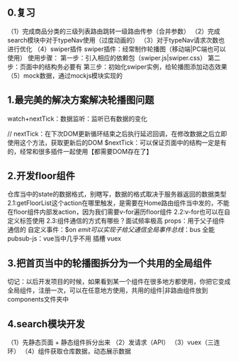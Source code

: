 ## 0.复习
（1）完成商品分类的三级列表路由跳转一级路由传参（合并参数）
（2）完成search模块中对于typeNav使用（过度动画的）
（3）对于typeNav请求次数也进行优化
（4）swiper插件
swiper插件：经常制作轮播图（移动端|PC端也可以使用）
使用步骤：
第一步：引入相应的依赖包（swiper.js|swiper.css）
第二步：页面中的结构务必要有
第三步：初始化swiper实例，给轮播图添加动态效果
（5）mock数据，通过mockjs模块实现的

## 1.最完美的解决方案解决轮播图问题
watch+nextTick：数据监听：监听已有数据的变化

// nextTick：在下次DOM更新循环结束之后执行延迟回调，在修改数据之后立即使用这个方法，获取更新后的DOM
$nextTick：可以保证页面中的结构一定是有的，经常和很多插件一起使用【都需要DOM存在了】

## 2.开发floor组件
仓库当中的state的数据格式，别瞎写，数据的格式取决于服务器返回的数据类型
2.1:getFloorList这个action在哪里触发，是需要在Home路由组件当中发的，不能在floor组件内部发action，因为我们需要v-for遍历floor组件
2.2:v-for也可以在自定义标签使用
2.3:组件通信的方式有哪些？面试频率极高
props：用于父子组件通信的
自定义事件：$on $emit 可以实现子给父通信
全局事件总线：$bus 全能
pubsub-js：vue当中几乎不用
插槽
vuex

## 3.把首页当中的轮播图拆分为一个共用的全局组件
切记：以后开发项目的时候，如果看到某一个组件在很多地方都使用，你把它变成全局组件，注册一次，可以在任意地方使用，共用的组件|非路由组件放到components文件夹中

## 4.search模块开发
（1）先静态页面 + 静态组件拆分出来
（2）发请求（API）
（3）vuex（三连环）
（4）组件获取仓库数据，动态展示数据
